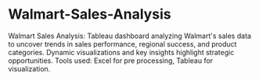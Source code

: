 # Walmart-Sales-Analysis
Walmart Sales Analysis: Tableau dashboard analyzing Walmart's sales data to uncover trends in sales performance, regional success, and product categories. Dynamic visualizations and key insights highlight strategic opportunities. Tools used: Excel for pre processing, Tableau for visualization.
